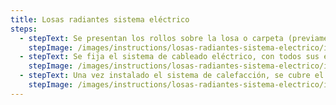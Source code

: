 ```yaml
---
title: Losas radiantes sistema eléctrico
steps:
  - stepText: Se presentan los rollos sobre la losa o carpeta (previamente libre de restos de material), simplemente apoyados, solapándolos uno con el otro, entre 7 a 10cm, con su cara de aluminio orientada “hacia arriba”.
    stepImage: /images/instructions/losas-radiantes-sistema-electrico/isolant-aislantes-linea-climatizacion-losas-radiantes-sistema-electrico-paso-a-paso-colocacion-paso-1.jpg
  - stepText: Se fija el sistema de cableado eléctrico, con todos sus elementos, sobre el aislante previamente presentado.
    stepImage: /images/instructions/losas-radiantes-sistema-electrico/isolant-aislantes-linea-climatizacion-losas-radiantes-sistema-electrico-paso-a-paso-colocacion-paso-2.jpg
  - stepText: Una vez instalado el sistema de calefacción, se cubre el mismo con una carpeta de alisado, de espesor de acuerdo al requerimiento del sistema.
    stepImage: /images/instructions/losas-radiantes-sistema-electrico/isolant-aislantes-linea-climatizacion-losas-radiantes-sistema-electrico-paso-a-paso-colocacion-paso-3.jpg
---
```

